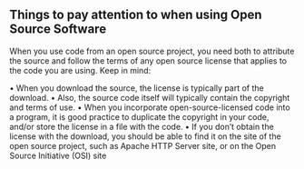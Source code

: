 ## Things to pay attention to when using Open Source Software
When you use code from an open source project, you need both to attribute the source and follow the terms of any open source license that applies to the code you are using. Keep in mind:

•	When you download the source, the license is typically part of the download.
•	Also, the source code itself will typically contain the copyright and terms of use.
•	When you incorporate open-source-licensed code into a program, it is good practice to duplicate the copyright in your code, and/or store the license in a file with the code.
•	If you don’t obtain the license with the download, you should be able to find it on the site of the open source project, such as Apache HTTP Server site, or on the Open Source Initiative (OSI) site